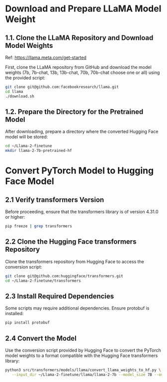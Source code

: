# Download and Prepare LLaMA Model Weight
## 1.1. Clone the LLaMA Repository and Download Model Weights
Ref: https://llama.meta.com/get-started

First, clone the LLaMA repository from GitHub and download the model weights (7b, 7b-chat, 13b, 13b-chat, 70b, 70b-chat choose one or all) using the provided script:
```bash
git clone git@github.com:facebookresearch/llama.git
cd llama
./download.sh
```

## 1.2. Prepare the Directory for the Pretrained Model
After downloading, prepare a directory where the converted Hugging Face model will be stored:
```bash
cd ~/Llama-2-finetune
mkdir llama-2-7b-pretrained-hf
```

# Convert PyTorch Model to Hugging Face Model
## 2.1 Verify transformers Version
Before proceeding, ensure that the transformers library is of version 4.31.0 or higher:
```bash
pip freeze | grep transformers
```

## 2.2 Clone the Hugging Face transformers Repository
Clone the transformers repository from Hugging Face to access the conversion script:
```bash
git clone git@github.com:huggingface/transformers.git
cd ~/Llama-2-finetune/transformers
```

## 2.3 Install Required Dependencies
Some scripts may require additional dependencies. Ensure protobuf is installed:
```bash
pip install protobuf
```

## 2.4 Convert the Model
Use the conversion script provided by Hugging Face to convert the PyTorch model weights to a format compatible with the Hugging Face transformers library:
```bash
python3 src/transformers/models/llama/convert_llama_weights_to_hf.py \
   --input_dir ~/Llama-2-finetune/llama/llama-2-7b --model_size 7B --output_dir ~/Llama-2-finetune/llama-2-7b-pretrained-hf
```